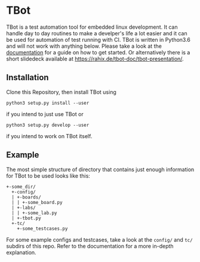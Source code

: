 TBot
====

TBot is a test automation tool for embedded linux development. It can handle day to day routines to make a
develper's life a lot easier and it can be used for automation of test running with CI. TBot is written in
Python3.6 and will not work with anything below.
Please take a look at the [documentation](https://rahix.de/tbot-doc/html/) for a guide on how to get started.
Or alternatively there is a short slidedeck available at <https://rahix.de/tbot-doc/tbot-presentation/>.

## Installation ##
Clone this Repository, then install TBot using

```
python3 setup.py install --user
```

if you intend to just use TBot or

```
python3 setup.py develop --user
```

if you intend to work on TBot itself.

## Example ##
The most simple structure of directory that contains just enough information for TBot to be used looks like this:

```
+-some_dir/
  +-config/
  | +-boards/
  | | +-some_board.py
  | +-labs/
  | | +-some_lab.py
  | +-tbot.py
  +-tc/
    +-some_testcases.py
```

For some example configs and testcases, take a look at the `config/` and `tc/` subdirs of this repo. Refer to the documentation
for a more in-depth explanation.
